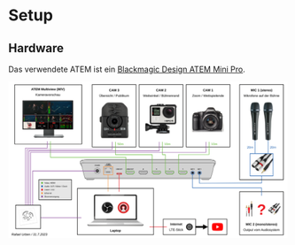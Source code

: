 ---
---

# Setup

## Hardware

Das verwendete ATEM ist ein [Blackmagic Design ATEM Mini Pro](https://www.blackmagicdesign.com/products/atemmini).

![Hardware setup](./hardware-setup.svg)
